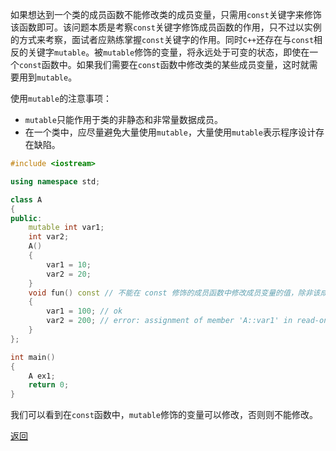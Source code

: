 如果想达到一个类的成员函数不能修改类的成员变量，只需用`const`关键字来修饰该函数即可。该问题本质是考察`const`关键字修饰成员函数的作用，只不过以实例的方式来考察，面试者应熟练掌握`const`关键字的作用。同时`C++`还存在与`const`相反的关键字`mutable`。被`mutable`修饰的变量，将永远处于可变的状态，即使在一个`const`函数中。如果我们需要在`const`函数中修改类的某些成员变量，这时就需要用到`mutable`。

使用`mutable`的注意事项：
- `mutable`只能作用于类的非静态和非常量数据成员。
- 在一个类中，应尽量避免大量使用`mutable`，大量使用`mutable`表示程序设计存在缺陷。
```cpp
#include <iostream>

using namespace std;

class A
{
public:
    mutable int var1;
    int var2;
    A()
    {
        var1 = 10;
        var2 = 20;
    }
    void fun() const // 不能在 const 修饰的成员函数中修改成员变量的值，除非该成员变量用 mutable 修饰
    {
        var1 = 100; // ok
        var2 = 200; // error: assignment of member 'A::var1' in read-only object
    }
};

int main()
{
    A ex1;
    return 0;
}
```
我们可以看到在`const`函数中，`mutable`修饰的变量可以修改，否则则不能修改。

[返回](C++面向对象/readme)